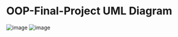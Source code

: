 # OOP-Final-Project UML Diagram
![image](https://github.com/user-attachments/assets/ee88f470-6087-49b7-9458-46889b80a498)
![image](https://github.com/user-attachments/assets/4c4098d3-2c81-442c-afa6-18dac72a6d31)

